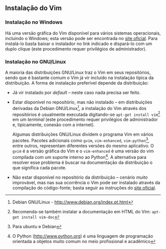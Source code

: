 Instalação do Vim
-----------------

### Instalação no Windows

Há uma versão gráfica do Vim disponível para vários sistemas
operacionais, incluindo o Windows; esta versão pode ser encontrada no
[site oficial](http://www.vim.org/download.php).
Para instalá-lo basta baixar o instalador no link indicado e dispará-lo
com um duplo clique (este procedimento requer privilégios de
administrador).

### Instalação no GNU/Linux

A maioria das distribuições GNU/Linux traz o Vim em seus repositórios,
sendo que é bastante comum o Vim já vir incluído na instalação típica da
distribuição. A forma de instalação preferível depende da distribuição:

-   Já vir instalado por *default* – neste caso nada
    precisa ser feito.

-   Estar disponível no repositório, mas não instalado – em
    distribuições derivadas da Debian GNU/Linux[^5], a instalação do Vim
    através dos repositórios é usualmente executada digitando-se
    `apt-get install vim`[^6] em um *terminal*
    (este procedimento requer privilégios de administrador e,
    tipicamente, conexão com a internet).

    Algumas distribuições GNU/Linux dividem o programa Vim em vários
    pacotes. Pacotes adicionais como `gvim`, `vim-enhanced`,
    `vim-python`[^7], entre outros, representam diferentes versões do
    mesmo aplicativo. O `gvim` é a versão gráfica do Vim e o
    `vim-enhanced` é uma versão do vim compilada com um suporte interno
    ao Python[^8]. A alternativa para resolver esse problema é buscar na
    documentação da distribuição o que significa cada pacote.

-   Não estar disponível no repositório da distribuição – cenário
    *muito* improvável, mas nas sua ocorrência o Vim pode
    ser instalado através da compilação do código-fonte; basta seguir as
    instruções do [site
    oficial](http://www.vim.org/download.php).

    [^5]: Debian GNU/Linux - <http://www.debian.org/index.pt.html>

    [^6]: Recomenda-se também instalar a documentação em HTML do Vim:
          `apt-get install vim-doc`

    [^7]: Para ubuntu e Debian

    [^8]: O Python (<http://www.python.org>) é uma linguagem de programação
          orientada a objetos muito comum no meio profissional e acadêmico



